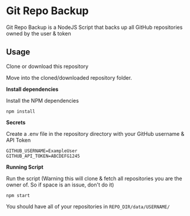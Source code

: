 # Git Repo Backup

Git Repo Backup is a NodeJS Script that backs up all GitHub repositories owned by the user & token

## Usage

Clone or download this repository

Move into the cloned/downloaded repository folder.

**Install dependencies**

Install the NPM dependencies

```
npm install
```

**Secrets**

Create a .env file in the repository directory with your GitHub username & API Token

```
GITHUB_USERNAME=ExampleUser
GITHUB_API_TOKEN=ABCDEFG1245
```

**Running Script**

Run the script (Warning this will clone & fetch all repositories you are the owner of. So if space is an issue, don't do it)

```
npm start
```

You should have all of your repositories in `REPO_DIR/data/USERNAME/`
